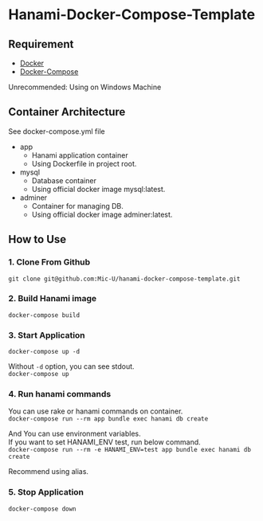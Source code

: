 # Hanami-Docker-Compose-Template

## Requirement

* [Docker](https://www.docker.com)
* [Docker-Compose](https://docs.docker.com/compose/)
  
Unrecommended: Using on Windows Machine

## Container Architecture

See docker-compose.yml file

* app
  * Hanami application container
  * Using Dockerfile in project root. 
* mysql
  * Database container
  * Using official docker image mysql:latest.
* adminer
  * Container for managing DB.
  * Using official docker image adminer:latest.

## How to Use

### 1. Clone From Github

`git clone git@github.com:Mic-U/hanami-docker-compose-template.git`

### 2. Build Hanami image

`docker-compose build`

### 3. Start Application

`docker-compose up -d`

  
Without `-d` option, you can see stdout.  
`docker-compose up`

### 4. Run hanami commands

You can use rake or hanami commands on container.  
`docker-compose run --rm app bundle exec hanami db create` 

And You can use environment variables.  
If you want to set HANAMI_ENV test, run below command.  
`docker-compose run --rm -e HANAMI_ENV=test app bundle exec hanami db create`

Recommend using alias. 

### 5. Stop Application

`docker-compose down`
